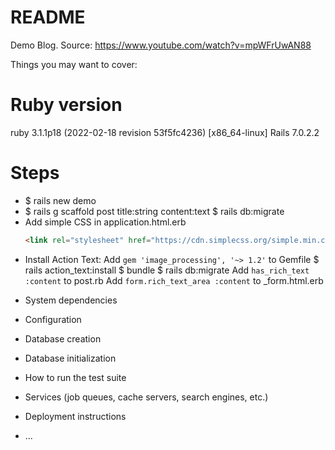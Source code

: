 # README

Demo Blog.
Source: https://www.youtube.com/watch?v=mpWFrUwAN88

Things you may want to cover:

# Ruby version
ruby 3.1.1p18 (2022-02-18 revision 53f5fc4236) [x86_64-linux]
Rails 7.0.2.2

# Steps

- $ rails new demo
- $ rails g scaffold post title:string content:text
  $ rails db:migrate
- Add simple CSS in application.html.erb
  ```html
  <link rel="stylesheet" href="https://cdn.simplecss.org/simple.min.css">
  ```
- Install Action Text:
 Add `gem 'image_processing', '~> 1.2'` to Gemfile
 $ rails action_text:install
 $ bundle
 $ rails db:migrate
 Add `has_rich_text :content` to post.rb
 Add `form.rich_text_area :content` to \_form.html.erb

* System dependencies

* Configuration

* Database creation

* Database initialization

* How to run the test suite

* Services (job queues, cache servers, search engines, etc.)

* Deployment instructions

* ...
